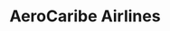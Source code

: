 ---
title: "AeroCaribe Airlines"
url: /catia-la-mar/aerocaribe-airlines/
shop: agencia de viajes
---
